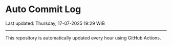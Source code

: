 # Auto Commit Log

Last updated: Thursday, 17-07-2025 19:29 WIB

---

This repository is automatically updated every hour using GitHub Actions.
